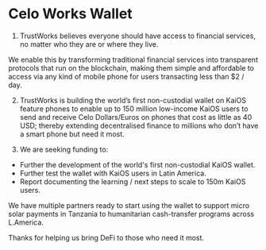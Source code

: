 # Celo Works Wallet

1. TrustWorks believes everyone should have access to financial services, no matter who they are or where they live. 

We enable this by transforming traditional financial services into transparent protocols that run on the blockchain, making them simple and affordable to access via any kind of mobile phone for users transacting less than $2 / day. 

2. TrustWorks is building the world’s first non-custodial wallet on KaiOS feature phones to enable up to 150 million low-income KaiOS users to send and receive Celo Dollars/Euros on phones that cost as little as 40 USD; thereby extending decentralised finance to millions who don’t have a smart phone but need it most. 


3. We are seeking funding to:

  - Further the development of the world's first non-custodial KaiOS wallet. 
  - Further test the wallet with KaiOS users in Latin America. 
  - Report documenting the learning / next steps to scale to 150m KaiOS users. 

We have multiple partners ready to start using the wallet to support micro solar payments in Tanzania to humanitarian cash-transfer programs across L.America. 

Thanks for helping us bring DeFi to those who need it most. 
